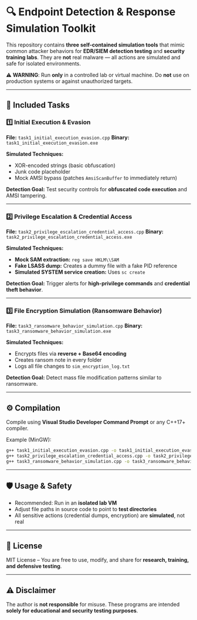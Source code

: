 # 🔍 Endpoint Detection & Response Simulation Toolkit

This repository contains **three self-contained simulation tools** that mimic common attacker behaviors for **EDR/SIEM detection testing** and **security training labs**.
They are **not** real malware — all actions are simulated and safe for isolated environments.

⚠ **WARNING**:
Run **only** in a controlled lab or virtual machine.
Do **not** use on production systems or against unauthorized targets.

---

## 📂 Included Tasks

### 1️⃣ Initial Execution & Evasion

**File:** `task1_initial_execution_evasion.cpp`
**Binary:** `task1_initial_execution_evasion.exe`

**Simulated Techniques:**

* XOR-encoded strings (basic obfuscation)
* Junk code placeholder
* Mock AMSI bypass (patches `AmsiScanBuffer` to immediately return)

**Detection Goal:**
Test security controls for **obfuscated code execution** and AMSI tampering.

---

### 2️⃣ Privilege Escalation & Credential Access

**File:** `task2_privilege_escalation_credential_access.cpp`
**Binary:** `task2_privilege_escalation_credential_access.exe`

**Simulated Techniques:**

* **Mock SAM extraction:** `reg save HKLM\\SAM`
* **Fake LSASS dump:** Creates a dummy file with a fake PID reference
* **Simulated SYSTEM service creation:** Uses `sc create`

**Detection Goal:**
Trigger alerts for **high-privilege commands** and **credential theft behavior**.

---

### 3️⃣ File Encryption Simulation (Ransomware Behavior)

**File:** `task3_ransomware_behavior_simulation.cpp`
**Binary:** `task3_ransomware_behavior_simulation.exe`

**Simulated Techniques:**

* Encrypts files via **reverse + Base64 encoding**
* Creates ransom note in every folder
* Logs all file changes to `sim_encryption_log.txt`

**Detection Goal:**
Detect mass file modification patterns similar to ransomware.

---

## ⚙️ Compilation

Compile using **Visual Studio Developer Command Prompt** or any C++17+ compiler.

Example (MinGW):

```bash
g++ task1_initial_execution_evasion.cpp -o task1_initial_execution_evasion.exe -static
g++ task2_privilege_escalation_credential_access.cpp -o task2_privilege_escalation_credential_access.exe -static
g++ task3_ransomware_behavior_simulation.cpp -o task3_ransomware_behavior_simulation.exe -static
```

---

## 🛡 Usage & Safety

* Recommended: Run in an **isolated lab VM**
* Adjust file paths in source code to point to **test directories**
* All sensitive actions (credential dumps, encryption) are **simulated**, not real

---

## 📜 License

MIT License – You are free to use, modify, and share for **research, training, and defensive testing**.

---

## ⚠ Disclaimer

The author is **not responsible** for misuse.
These programs are intended **solely for educational and security testing purposes**.
